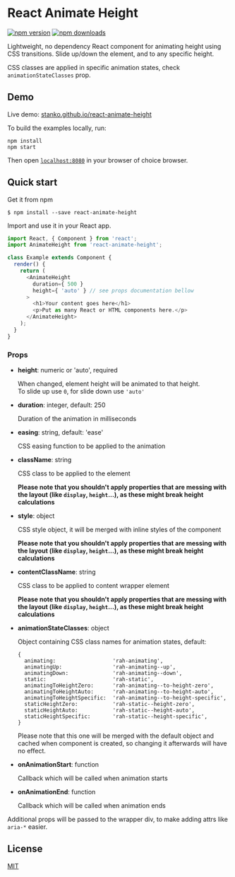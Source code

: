 # React Animate Height

[![npm version](https://img.shields.io/npm/v/react-animate-height.svg?style=flat-square)](https://www.npmjs.com/package/react-animate-height)
[![npm downloads](https://img.shields.io/npm/dm/react-animate-height.svg?style=flat-square)](https://www.npmjs.com/package/react-animate-height)

Lightweight, no dependency React component for animating height using CSS transitions.
Slide up/down the element, and to any specific height.

CSS classes are applied in specific animation states, check `animationStateClasses` prop.

## Demo

Live demo: [stanko.github.io/react-animate-height](https://stanko.github.io/react-animate-height/)

To build the examples locally, run:

```
npm install
npm start
```

Then open [`localhost:8080`](http://localhost:8080) in your browser of choice browser.


## Quick start

Get it from npm

```
$ npm install --save react-animate-height
```

Import and use it in your React app.

```javascript
import React, { Component } from 'react';
import AnimateHeight from 'react-animate-height';

class Example extends Component {
  render() {
    return (
      <AnimateHeight
        duration={ 500 }
        height={ 'auto' } // see props documentation bellow
      >
        <h1>Your content goes here</h1>
        <p>Put as many React or HTML components here.</p>
      </AnimateHeight>
    );
  }
}
```

### Props

* **height**: numeric or 'auto', required

  When changed, element height will be animated to that height.<br/>
  To slide up use <code>0</code>, for slide down use <code>'auto'</code>

* **duration**: integer, default: 250

  Duration of the animation in milliseconds

* **easing**: string, default: 'ease'

  CSS easing function to be applied to the animation

* **className**: string

  CSS class to be applied to the element

  **Please note that you shouldn't apply properties that are messing with the layout (like `display`, `height`...), as these might break height calculations**

* **style**: object

  CSS style object, it will be merged with inline styles of the component

  **Please note that you shouldn't apply properties that are messing with the layout (like `display`, `height`...), as these might break height calculations**

* **contentClassName**: string

  CSS class to be applied to content wrapper element

  **Please note that you shouldn't apply properties that are messing with the layout (like `display`, `height`...), as these might break height calculations**

* **animationStateClasses**: object

  Object containing CSS class names for animation states, default:

  ```
  {
    animating:                  'rah-animating',
    animatingUp:                'rah-animating--up',
    animatingDown:              'rah-animating--down',
    static:                     'rah-static',
    animatingToHeightZero:      'rah-animating--to-height-zero',
    animatingToHeightAuto:      'rah-animating--to-height-auto',
    animatingToHeightSpecific:  'rah-animating--to-height-specific',
    staticHeightZero:           'rah-static--height-zero',
    staticHeightAuto:           'rah-static--height-auto',
    staticHeightSpecific:       'rah-static--height-specific',
  }
  ```

  Please note that this one will be merged with the default object and cached when component is created,
  so changing it afterwards will have no effect.

* **onAnimationStart**: function

  Callback which will be called when animation starts

* **onAnimationEnd**: function

  Callback which will be called when animation ends

Additional props will be passed to the wrapper div, to make adding attrs like `aria-*` easier.


## License

[MIT](https://github.com/Stanko/react-animate-height/blob/master/LICENSE)
